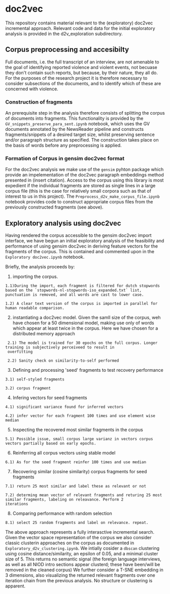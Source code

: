 # doc2vec

This repository contains material relevant to the (exploratory) doc2vec incremental approach. Relevant code and data for the initial exploratory analysis is provided in the d2v_exploration subdirectory.

## Corpus preprocessing and accesibilty

Full documents, i.e. the full transcript of an interview, are not amenable to the goal of identifying reported violence and violent events, not becuase they don't contain such reports, but because, by their nature, they all do. 
For the purposes of the research project it is therefore necessary to consider subsections of the documents, and to identify which of these are concerned with violence.

### Construction of fragments
An prerequisite step in the analysis therefore consists of splitting the corpus of documents into fragments. 
This functionality is provided by the `GV_snippets_preserve_para_sent.ipynb` notebook, which uses the GV documents annotated 
by the NewsReader pipeline and constructs fragments/snippets of a desired target size, whilst preserving sentence and/or
paragraph structure as specified. The construction takes place on the basis of words before any preprocessing is applied.

### Formation of Corpus in gensim doc2vec format
For the doc2vec analysis we make use of the `gensim` pyhton package which provide an impelementation of the doc2vec paragraph embeddings method presented in (insert citation). Access to the corpus using this library is most expedient if the individual fragments are stored as single lines in a large corpus file (this is the case for relatively small corpora such as that of interest to us in this project). The `Preprocess_d2v_make_corpus_file.ipynb` notebook provides code to construct appropriate corpus files from the previously constructed fragments (see above).

## Exploratory analysis using doc2vec
Having rendered the corpus accessible to the gensim doc2vec import interface, we have begun an initial exploratory analysis of
the feasibility and performance of using gensim doc2vec in deriving feature vectors for the fragments of the corpus. This is
contained and commented upon in the `Exploratory doc2vec.ipynb` notebook.

Briefly, the analysis proceeds by:

  1) importing the corpus. 
  
    1.1)During the import, each fragment is filtered for dutch stopwords based on the `stopwords-nl-stopwords-iso_expanded.txt` list, punctuation is removed, and all words are cast to lower case.
    
    1.2) A clear text version of the corpus is imported in parallel for human readable comparison.
   
   2) instantiating a doc2vec model.
     Given the samll size of the corpus, weh have chosen for a 50 dimensional model, making use only of words which appear at
     least twice in the corpus. Here we have chosen for a distributed memory approach
     
     2.1) The model is trained for 30 epochs on the full corpus. Longer training is subjectively perceiveed to result in
     overfitting
     
     2.2) Sanity check on similarity-to-self performed 
     
   3) Defining and processing 'seed' fragments to test recovery performance
   
    3.1) self-styled fragments
    
    3.2) corpus fragment 
    
   4) Infering vectors for seed fragments
   
    4.1) significant variance found for inferred vectors
    
    4.2) infer vector for each fragment 100 times and use element wise median
    
   5) Inspecting the recovered most similar fragments in the corpus
   
    5.1) Possible issue, small corpus large varianz in vectors corpus vectors partially based on early epochs. 
    
   6) Reinferring all corpus vectors using stable model
   
    6.1) As for the seed fragment reinfer 100 times and use median 
    
   7) Recovering similar (cosine similarity) corpus fragments for seed fragments
   
    7.1) return 25 most similar and label these as relevant or not
    
    7.2) determing mean vector of relevant fragments and returing 25 most similar fragments, labeling on releavance. Perform 2
    iterations
    
   8) Comparing performance with random selection
   
    8.1) select 25 random fragments and label on relevance. repeat.
    
    
   The above approach represents a fully interasctive incremental search. Given the vector space representation of the corpus we
   also consider classic clusterin approaches on the corpus as documented in `Exploratory_d2v_clustering.ipynb`.
   We intially cosider a `dbscan` clustering using cosine distance/similarity, an epsilon of 0.05, and a minimal cluster size of
   5. This returns no semantic signal (the foreign language interviews, as well as all NIOD intro sections appear clusterd; these
   have been/will be removed in the cleaned corpus)
   We further consider a T-SNE embedding in 3 dimensions, also visualizing the returned relevant fragments over one iteration 
   chain from the previous analysis. No structure or clustering is apparent.
   
   
    
    
    
  

